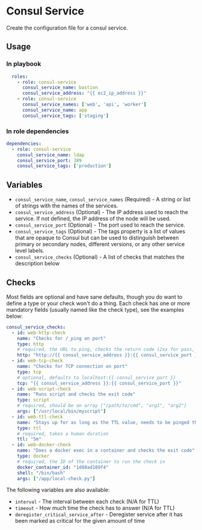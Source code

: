 # Consul Service

Create the configuration file for a consul service.

## Usage

### In playbook

```yaml
  roles:
    - role: consul-service
      consul_service_name: bastion
      consul_service_address: "{{ ec2_ip_address }}"
    - role: consul-service
      consul_service_names: ['web', 'api', 'worker']
      consul_service_name: app
      consul_service_tags: ['staging']
```

### In role dependencies

```yaml
dependencies:
  - role: consul-service
    consul_service_name: ldap
    consul_service_port: 389
    consul_service_tags: ['production']
```

## Variables

* `consul_service_name`, `consul_service_names` (Required) - A string or list of strings with the names of the services.
* `consul_service_address` (Optional) - The IP address used to reach the service. If not defined, the IP address of the node will be used.
* `consul_service_port` (Optional) - The port used to reach the service.
* `consul_service_tags` (Optional) - The tags property is a list of values that are opaque to Consul but can be used to distinguish between primary or secondary nodes, different versions, or any other service level labels.
* `consul_service_checks` (Optional) - A list of checks that matches the description below

## Checks

Most fields are optional and have sane defaults, though you do want to define a type or your check won't do a thing.
Each check has one or more mandatory fields (usually named like the check type), see the examples below:

```yaml
consul_service_checks:
  - id: web-http-check
    name: "Checks for /_ping on port"
    type: http
    # required, the URL to ping, checks the return code (2xx for pass, 429 warning, anything else error)
    http: "http://{{ consul_service_address }}:{{ consul_service_port }}/_ping"
  - id: web-tcp-check
    name: "Checks for TCP connection on port"
    type: tcp
    # optional, defaults to localhost:{{ consul_service_port }}
    tcp: "{{ consul_service_address }}:{{ consul_service_port }}"
  - id: web-script-check
    name: "Runs script and checks the exit code"
    type: script
    # required, should be an array ["/path/to/cmd", "arg1", "arg2"]
    args: ["/usr/local/bin/myscript"]
  - id: web-ttl-check
    name: "Stays up for as long as the TTL value, needs to be pinged through the HTTP api"
    type: ttl
    # required, takes a human duration
    ttl: "5m"
  - id: web-docker-check
    name: "Does a docker exec in a container and checks the exit code"
    type: docker
    # required, the ID of the container to run the check in
    docker_container_id: "1d88ad189f4"
    shell: "/bin/bash"
    args: ["/app/local-check.py"]
```

The following variables are also available:

* `interval` - The interval between each check (N/A for TTL)
* `timeout` - How much time the check has to answer (N/A for TTL)
* `deregister_critical_service_after` - Deregister service after it has been marked as critical for the given amount of time